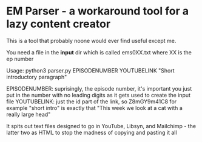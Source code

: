 # EM Parser - a workaround tool for a lazy content creator

This is a tool that probably noone would ever find useful except me.

You need a file in the **input** dir which is called ems0XX.txt where XX is the ep number

Usage: python3 parser.py EPISODENUMBER YOUTUBELINK "Short introductory paragraph"

EPISODENUMBER: suprisingly, the episode number, it's important you just put in the number with no leading digits as it gets used to create the input file
YOUTUBELINK: just the id part of the link, so Z8mGY9m41C8 for example
"short intro" is exactly that "This week we look at a cat with a really large head"


It spits out text files designed to go in YouTube, Libsyn, and Mailchimp - the latter two as HTML to stop the madness of copying and pasting it all
